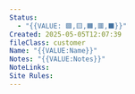 ```yaml
---
Status:
  - "{{VALUE: 🟩,🟨,🟧,🟥,⬛️}}"
Created: 2025-05-05T12:07:39
fileClass: customer
Name: "{{VALUE:Name}}"
Notes: "{{VALUE:Notes}}"
NoteLinks: 
Site Rules:
---
```


